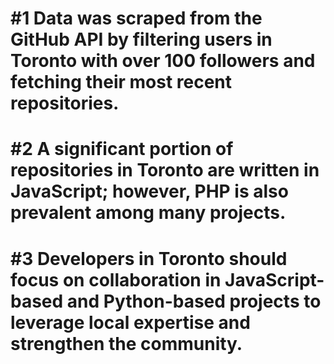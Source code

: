 <h1>#1 Data was scraped from the GitHub API by filtering users in Toronto with over 100 followers and fetching their most recent repositories.</h1>

<h1>#2 A significant portion of repositories in Toronto are written in JavaScript; however, PHP is also prevalent among many projects.</h1>

<h1>#3  Developers in Toronto should focus on collaboration in JavaScript-based and Python-based projects to leverage local expertise and strengthen the community.</h1>
